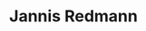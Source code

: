 ---
schema: default
title: Jannis Redmann
description: derhuerst
logo: 'https://avatars1.githubusercontent.com/u/5072613'
---
